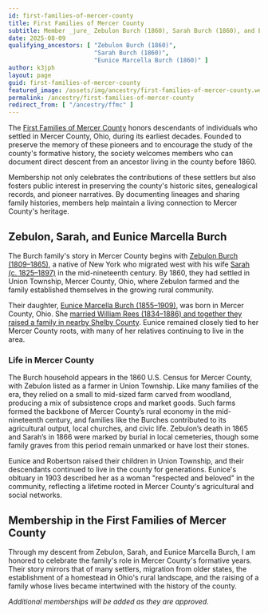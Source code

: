 ```yaml
---
id: first-families-of-mercer-county
title: First Families of Mercer County
subtitle: Member _jure_ Zebulon Burch (1860), Sarah Burch (1860), and Eunice Marcella Burch (1860)
date: 2025-08-09
qualifying_ancestors: [ "Zebulon Burch (1860)",
                        "Sarah Burch (1860)",
                        "Eunice Marcella Burch (1860)" ]
author: k3jph
layout: page
guid: first-families-of-mercer-county
featured_image: /assets/img/ancestry/first-families-of-mercer-county.webp
permalink: /ancestry/first-families-of-mercer-county
redirect_from: [ "/ancestry/ffmc" ]
---
```


The [First Families of Mercer County](https://mercercountyohio.org/)
honors descendants of individuals who settled in Mercer County, Ohio,
during its earliest decades. Founded to preserve the memory of these
pioneers and to encourage the study of the county's formative history,
the society welcomes members who can document direct descent from an
ancestor living in the county before 1860.

Membership not only celebrates the contributions of these
settlers but also fosters public interest in preserving the county's
historic sites, genealogical records, and pioneer narratives. By
documenting lineages and sharing family histories, members help maintain
a living connection to Mercer County's heritage.

## Zebulon, Sarah, and Eunice Marcella Burch

The Burch family's story in Mercer County begins with [Zebulon Burch
(1809–1865)](https://www.wikitree.com/wiki/Burch-6266), a native of New York who migrated west with his wife
[Sarah (c. 1825–1897)](https://www.wikitree.com/wiki/Burch-6265) in the mid-nineteenth century. By 1860, they
had settled in Union Township, Mercer County, Ohio, where Zebulon farmed
and the family established themselves in the growing rural community.

Their daughter, [Eunice Marcella Burch (1855–1909)](https://www.wikitree.com/wiki/Burch-6263), was born in
Mercer County, Ohio. She [married William Rees (1834–1886) and
together they raised a family in nearby Shelby County](/ancestry/ogs/sbo). Eunice remained
closely tied to her Mercer County roots, with many of her relatives
continuing to live in the area.


### Life in Mercer County

The Burch household appears in the 1860 U.S. Census for Mercer County, with Zebulon listed as a farmer in Union Township. Like many families of the era, they relied on a small to mid-sized farm carved from woodland, producing a mix of subsistence crops and market goods. Such farms formed the backbone of Mercer County’s rural economy in the mid-nineteenth century, and families like the Burches contributed to its agricultural output, local churches, and civic life. Zebulon’s death in 1865 and Sarah’s in 1866 were marked by burial in local cemeteries, though some family graves from this period remain unmarked or have lost their stones.

Eunice and Robertson raised their children in Union Township, and their
descendants continued to live in the county for generations. Eunice's
obituary in 1903 described her as a woman "respected and beloved" in the
community, reflecting a lifetime rooted in Mercer County's agricultural
and social networks.

## Membership in the First Families of Mercer County

Through my descent from Zebulon, Sarah, and Eunice Marcella Burch, I am
honored to celebrate the family's role in Mercer County's formative
years. Their story mirrors that of many settlers, migration from older
states, the establishment of a homestead in Ohio's rural landscape, and
the raising of a family whose lives became intertwined with the history
of the county.

*Additional memberships will be added as they are approved.*

